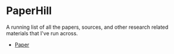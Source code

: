 # PaperHill
A running list of all the papers, sources, and other research related materials that I've run across.

- [Paper](https://docs.google.com/document/d/1H50I2kNM2NbfjVS3pbSibtfVb2_Ul-EtgY1_8ERb6Gw/edit#)
